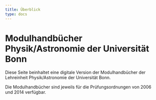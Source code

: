 ```yaml
---
title: Überblick
type: docs
---
```


# Modulhandbücher Physik/Astronomie der Universität Bonn

Diese Seite beinhaltet eine digitale Version der Modulhandbücher der
Lehreinheit Physik/Astronomie der Universität Bonn.

Die Modulhandbücher sind jeweils für die Prüfungsordnungen von 2006
und 2014 verfügbar.
